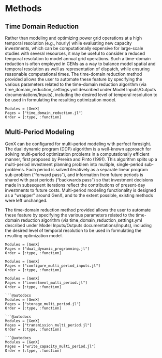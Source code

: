 # Methods
## Time Domain Reduction

Rather than modeling and optimizing power grid operations at a high temporal resolution (e.g., hourly) while evaluating new capacity investments, which can be computationally expensive for large-scale studies with several resources,  it may be useful to consider a reduced temporal resolution to model annual grid operations. Such a time-domain reduction is often employed in CEMs as a way to balance model spatial and temporal resolution as well as representation of dispatch, while ensuring reasonable computational times.  The time-domain reduction method provided allows the user to automate these feature by specifying the various parameters related to the time-domain reduction algorithm (via time\_domain\_reduction\_settings.yml described under  Model Inputs/Outputs documentations/Inputs), including the desired level of temporal resolution to be used in formulating the resulting optimization model.

```@autodocs
Modules = [GenX]
Pages = ["time_domain_reduction.jl"]
Order = [:type, :function]
```

## Multi-Period Modeling

GenX can be configured for multi-period modeling with perfect foresight. The dual dynamic program (DDP) algorithm is a well-known approach for solving multi-period optimization problems in a computationally efficient manner, first proposed by Pereira and
Pinto (1991). This algorithm splits up a multi-period investment planning problem into multiple, single-period sub-problems. Each period is solved iteratively as a separate linear program sub-problem (“forward pass”), and information from future periods is shared with past periods (“backwards pass”) so that investment decisions made in subsequent iterations reflect the contributions of present-day investments to future costs. Multi-period modeling functionality is designed as a "wrapper" around GenX, and to the extent possible, existing methods were left unchanged.

The time-domain reduction method provided allows the user to automate these feature by specifying the various parameters related to the time-domain reduction algorithm (via time\_domain\_reduction\_settings.yml described under  Model Inputs/Outputs documentations/Inputs), including the desired level of temporal resolution to be used in formulating the resulting optimization model.

```@autodocs
Modules = [GenX]
Pages = ["dual_dynamic_programming.jl"]
Order = [:type, :function]
```

```@autodocs
Modules = [GenX]
Pages = ["configure_multi_period_inputs.jl"]
Order = [:type, :function]
```

```@autodocs
Modules = [GenX]
Pages = ["investment_multi_period.jl"]
Order = [:type, :function]

```@autodocs
Modules = [GenX]
Pages = ["storage_multi_period.jl"]
Order = [:type, :function]

```@autodocs
Modules = [GenX]
Pages = ["transmission_multi_period.jl"]
Order = [:type, :function]

```@autodocs
Modules = [GenX]
Pages = ["write_capacity_multi_period.jl"]
Order = [:type, :function]
